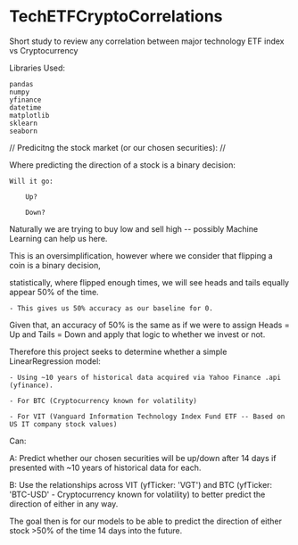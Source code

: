 # TechETFCryptoCorrelations
Short study to review any correlation between major technology ETF index vs Cryptocurrency


Libraries Used: 

    pandas
    numpy
    yfinance
    datetime
    matplotlib
    sklearn
    seaborn


// Predicitng the stock market (or our chosen securities): //

Where predicting the direction of a stock is a binary decision: 

    Will it go:
        
        Up?
        
        Down? 

Naturally we are trying to buy low and sell high -- possibly Machine Learning can help us here.



This is an oversimplification, however where we consider that flipping a coin is a binary decision, 

statistically, where flipped enough times, we will see heads and tails equally appear 50% of the time. 

    - This gives us 50% accuracy as our baseline for 0.

Given that, an accuracy of 50% is the same as if we were to assign Heads = Up and Tails = Down and apply that logic to whether we invest or not. 



Therefore this project seeks to determine whether a simple LinearRegression model: 

    - Using ~10 years of historical data acquired via Yahoo Finance .api (yfinance).

    - For BTC (Cryptocurrency known for volatility)

    - For VIT (Vanguard Information Technology Index Fund ETF -- Based on US IT company stock values)

Can:

A: Predict whether our chosen securities will be up/down after 14 days if presented with ~10 years of historical data for each. 

B: Use the relationships across VIT (yfTicker: 'VGT') and BTC (yfTicker: 'BTC-USD' - Cryptocurrency known for volatility) to better predict the direction of either in any way. 



The goal then is for our models to be able to predict the direction of either stock >50% of the time 14 days into the future. 
